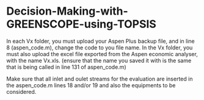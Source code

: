 # Decision-Making-with-GREENSCOPE-using-TOPSIS
 In each Vx folder, you must upload your Aspen Plus backup file, and in line 8 (aspen_code.m), change the code to you file name. 
 In the Vx folder, you must also upload the excel file exported from the Aspen economic analyser, with the name Vx.xls. 
 (ensure that the name you saved it with is the same that is being called in line 131 of aspen_code.m)

 Make sure that all inlet and oulet streams for the evaluation are inserted in the aspen_code.m lines 18 and/or 19 and also the equipments to be considered.

 
